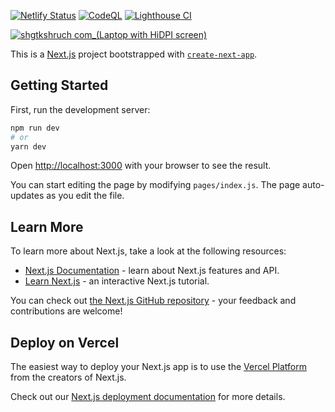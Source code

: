 [![Netlify Status](https://api.netlify.com/api/v1/badges/b5bc590c-bb26-4ee2-be21-64df7bb8f866/deploy-status)](https://app.netlify.com/sites/condescending-dubinsky-142049/deploys)
[![CodeQL](https://github.com/shgtkshruch/shgtkshruch.com/workflows/CodeQL/badge.svg)](https://github.com/shgtkshruch/shgtkshruch.com/actions?query=workflow%3ACodeQL)
[![Lighthouse CI](https://github.com/shgtkshruch/shgtkshruch.com/workflows/Lighthouse%20CI/badge.svg?branch=master)](https://github.com/shgtkshruch/shgtkshruch.com/actions?query=workflow%3A%22Lighthouse+CI%22)

[![shgtkshruch com_(Laptop with HiDPI screen) ](https://user-images.githubusercontent.com/5207601/83959269-d4259080-a8b5-11ea-8584-74917e365ffa.png)](https://shgtkshruch.com)

This is a [Next.js](https://nextjs.org/) project bootstrapped with [`create-next-app`](https://github.com/vercel/next.js/tree/canary/packages/create-next-app).

## Getting Started

First, run the development server:

```bash
npm run dev
# or
yarn dev
```

Open [http://localhost:3000](http://localhost:3000) with your browser to see the result.

You can start editing the page by modifying `pages/index.js`. The page auto-updates as you edit the file.

## Learn More

To learn more about Next.js, take a look at the following resources:

- [Next.js Documentation](https://nextjs.org/docs) - learn about Next.js features and API.
- [Learn Next.js](https://nextjs.org/learn) - an interactive Next.js tutorial.

You can check out [the Next.js GitHub repository](https://github.com/vercel/next.js/) - your feedback and contributions are welcome!

## Deploy on Vercel

The easiest way to deploy your Next.js app is to use the [Vercel Platform](https://vercel.com/import?utm_medium=default-template&filter=next.js&utm_source=create-next-app&utm_campaign=create-next-app-readme) from the creators of Next.js.

Check out our [Next.js deployment documentation](https://nextjs.org/docs/deployment) for more details.
